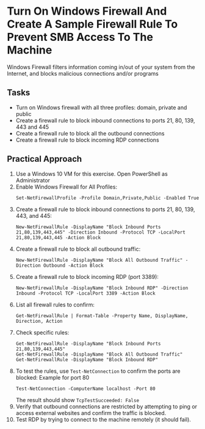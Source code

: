 # Turn On Windows Firewall And Create A Sample Firewall Rule To Prevent SMB Access To The Machine
Windows Firewall filters information coming in/out of your system from the Internet, and blocks malicious connections and/or programs

## Tasks
- Turn on Windows firewall with all three profiles: domain, private and public
- Create a firewall rule to block inbound connections to ports 21, 80, 139, 443 and 445
- Create a firewall rule to block all the outbound connections
- Create a firewall rule to block incoming RDP connections


## Practical Approach
1. Use a Windows 10 VM for this exercise. Open PowerShell as Administrator
2. Enable Windows Firewall for All Profiles:
   ```
   Set-NetFirewallProfile -Profile Domain,Private,Public -Enabled True
   ```
3. Create a firewall rule to block inbound connections to ports 21, 80, 139, 443, and 445:
   ```
   New-NetFirewallRule -DisplayName "Block Inbound Ports 21,80,139,443,445" -Direction Inbound -Protocol TCP -LocalPort 21,80,139,443,445 -Action Block
   ```
4. Create a firewall rule to block all outbound traffic:
   ```
   New-NetFirewallRule -DisplayName "Block All Outbound Traffic" -Direction Outbound -Action Block
   ```
5. Create a firewall rule to block incoming RDP (port 3389):
   ```
   New-NetFirewallRule -DisplayName "Block Inbound RDP" -Direction Inbound -Protocol TCP -LocalPort 3389 -Action Block
   ```
6. List all firewall rules to confirm:
   ```
   Get-NetFirewallRule | Format-Table -Property Name, DisplayName, Direction, Action
   ```
7. Check specific rules:
   ```
   Get-NetFirewallRule -DisplayName "Block Inbound Ports 21,80,139,443,445"
   Get-NetFirewallRule -DisplayName "Block All Outbound Traffic"
   Get-NetFirewallRule -DisplayName "Block Inbound RDP"
   ```
8. To test the rules, use `Test-NetConnection` to confirm the ports are blocked:
   Example for port 80
   ```
   Test-NetConnection -ComputerName localhost -Port 80
   ```
   The result should show `TcpTestSucceeded: False`
9. Verify that outbound connections are restricted by attempting to ping or access external websites and confirm the traffic is blocked.
10. Test RDP by trying to connect to the machine remotely (it should fail).
